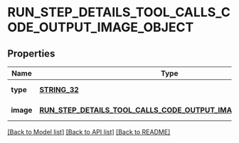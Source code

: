 # RUN_STEP_DETAILS_TOOL_CALLS_CODE_OUTPUT_IMAGE_OBJECT

## Properties
Name | Type | Description | Notes
------------ | ------------- | ------------- | -------------
**type** | [**STRING_32**](STRING_32.md) | Always &#x60;image&#x60;. | [default to null]
**image** | [**RUN_STEP_DETAILS_TOOL_CALLS_CODE_OUTPUT_IMAGE_OBJECT_IMAGE**](RunStepDetailsToolCallsCodeOutputImageObject_image.md) |  | [default to null]

[[Back to Model list]](../README.md#documentation-for-models) [[Back to API list]](../README.md#documentation-for-api-endpoints) [[Back to README]](../README.md)


